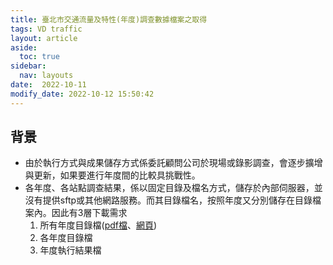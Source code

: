 ```yaml
---
title: 臺北市交通流量及特性(年度)調查數據檔案之取得
tags: VD traffic
layout: article
aside:
  toc: true
sidebar:
  nav: layouts
date:  2022-10-11
modify_date: 2022-10-12 15:50:42
---
```

## 背景
- 由於執行方式與成果儲存方式係委託顧問公司於現場或錄影調查，會逐步擴增與更新，如果要進行年度間的比較具挑戰性。
- 各年度、各站點調查結果，係以固定目錄及檔名方式，儲存於內部伺服器，並沒有提供sftp或其他網路服務。而其目錄檔名，按照年度又分別儲存在目錄檔案內。因此有3層下載需求
  1. 所有年度目錄檔([pdf檔](https://www-ws.gov.taipei/001/Upload/456/relfile/0/30323/e53942d0-226c-4ca5-ba43-900b75f2189b.pdf)、[網頁](https://www.bote.gov.taipei/cp.aspx?n=E0C93DC334AE8028))
  1. 各年度目錄檔
  1. 年度執行結果檔
